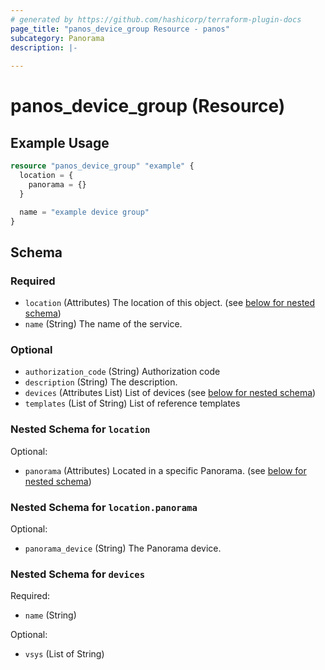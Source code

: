 ```yaml
---
# generated by https://github.com/hashicorp/terraform-plugin-docs
page_title: "panos_device_group Resource - panos"
subcategory: Panorama
description: |-
  
---
```


# panos_device_group (Resource)



## Example Usage

```terraform
resource "panos_device_group" "example" {
  location = {
    panorama = {}
  }

  name = "example device group"
}
```

<!-- schema generated by tfplugindocs -->
## Schema

### Required

- `location` (Attributes) The location of this object. (see [below for nested schema](#nestedatt--location))
- `name` (String) The name of the service.

### Optional

- `authorization_code` (String) Authorization code
- `description` (String) The description.
- `devices` (Attributes List) List of devices (see [below for nested schema](#nestedatt--devices))
- `templates` (List of String) List of reference templates

<a id="nestedatt--location"></a>
### Nested Schema for `location`

Optional:

- `panorama` (Attributes) Located in a specific Panorama. (see [below for nested schema](#nestedatt--location--panorama))

<a id="nestedatt--location--panorama"></a>
### Nested Schema for `location.panorama`

Optional:

- `panorama_device` (String) The Panorama device.



<a id="nestedatt--devices"></a>
### Nested Schema for `devices`

Required:

- `name` (String)

Optional:

- `vsys` (List of String)